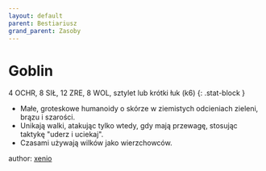 ```yaml
---
layout: default
parent: Bestiariusz
grand_parent: Zasoby
---
```


# Goblin

4 OCHR, 8 SIŁ, 12 ZRE, 8 WOL, sztylet lub krótki łuk (k6)
{: .stat-block }

- Małe, groteskowe humanoidy o skórze w ziemistych odcieniach zieleni, brązu i szarości.  
- Unikają walki, atakując tylko wtedy, gdy mają przewagę, stosując taktykę "uderz i uciekaj".  
- Czasami używają wilków jako wierzchowców.  

author: [xenio](https://xenioinabottle.blogspot.com)
